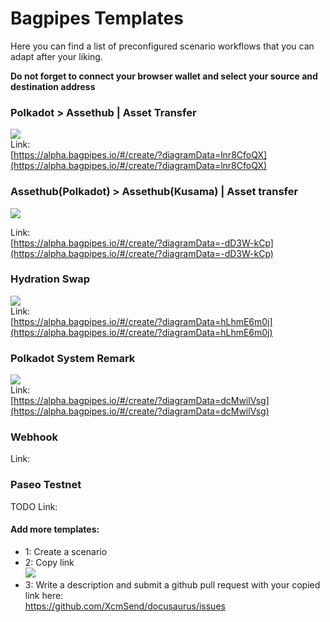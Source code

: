 # Bagpipes Templates   

Here you can find a list of preconfigured scenario workflows that you can adapt after your liking. 

**Do not forget to connect your browser wallet and select your source and destination address**


### Polkadot > Assethub | Asset Transfer 
![](/img/dot_ah.png)   
Link:  
[https://alpha.bagpipes.io/#/create/?diagramData=lnr8CfoQX](https://alpha.bagpipes.io/#/create/?diagramData=lnr8CfoQX)   


### Assethub(Polkadot) > Assethub(Kusama) | Asset transfer
![](/img/dot_ksm.png)  

Link:  
[https://alpha.bagpipes.io/#/create/?diagramData=-dD3W-kCp](https://alpha.bagpipes.io/#/create/?diagramData=-dD3W-kCp)


### Hydration Swap
![](/img/hydration_swap.png)   
Link:  
[https://alpha.bagpipes.io/#/create/?diagramData=hLhmE6m0j](https://alpha.bagpipes.io/#/create/?diagramData=hLhmE6m0j)


### Polkadot System Remark
![](/img/dot_remark.png)   
Link:  
[https://alpha.bagpipes.io/#/create/?diagramData=dcMwilVsg](https://alpha.bagpipes.io/#/create/?diagramData=dcMwilVsg)


### Webhook  

Link:  


### Paseo Testnet  
TODO
Link:  


#### Add more templates:   
-  1:  Create a scenario  
-  2:  Copy link   
![](/img/share_link_arrow.png)   
-  3:  Write a description and submit a github pull request with your copied link here:   
https://github.com/XcmSend/docusaurus/issues   
 

